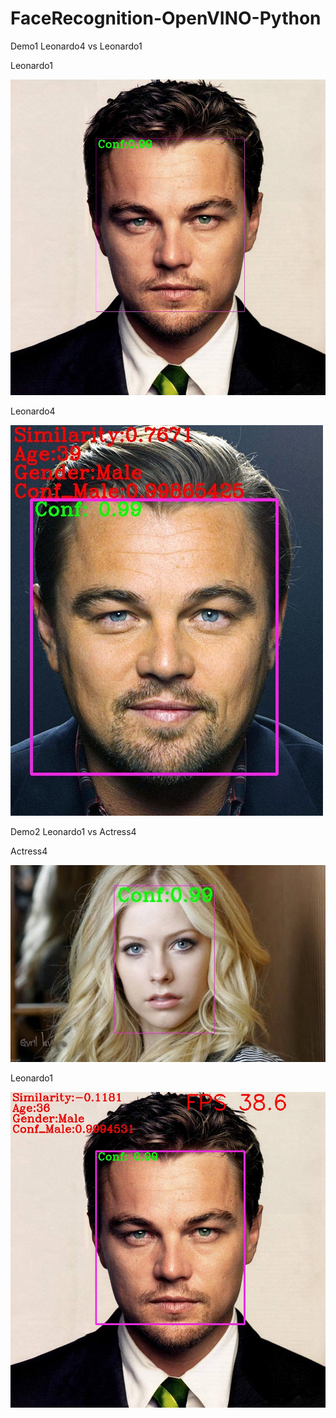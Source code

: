# FaceRecognition-OpenVINO-Python
Demo1 Leonardo4 vs Leonardo1

Leonardo1

![image](https://github.com/Lipschitzzzz/Face-Recognition-Openvino-Python/blob/main/Figure/Leonardo1.jpg)

Leonardo4

![image](https://github.com/Lipschitzzzz/Face-Recognition-Openvino-Python/blob/main/Figure/Leonardo4%20vs%20Leonardo1.jpg)



Demo2 Leonardo1 vs Actress4

Actress4

![image](https://github.com/Lipschitzzzz/Face-Recognition-Openvino-Python/blob/main/Figure/Actress4.jpg)

Leonardo1

![image](https://github.com/Lipschitzzzz/Face-Recognition-Openvino-Python/blob/main/Figure/Leonardo1%20vs%20Actress4.jpg)
